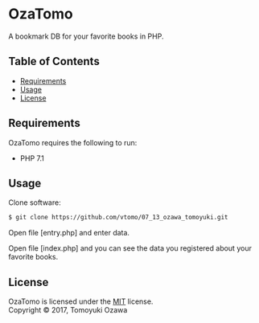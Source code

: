 OzaTomo
==========
A bookmark DB for your favorite books in PHP. 


Table of Contents
-----------------

  * [Requirements](#requirements)
  * [Usage](#usage)
  * [License](#license)


Requirements
------------

OzaTomo requires the following to run:

  * PHP 7.1
  
Usage
------------


Clone software:
```sh
$ git clone https://github.com/vtomo/07_13_ozawa_tomoyuki.git
```

Open file [entry.php] and enter data.

Open file [index.php] and you can see the data you registered about your favorite books.



License
------------

OzaTomo is licensed under the [MIT](#) license.  
Copyright &copy; 2017, Tomoyuki Ozawa
